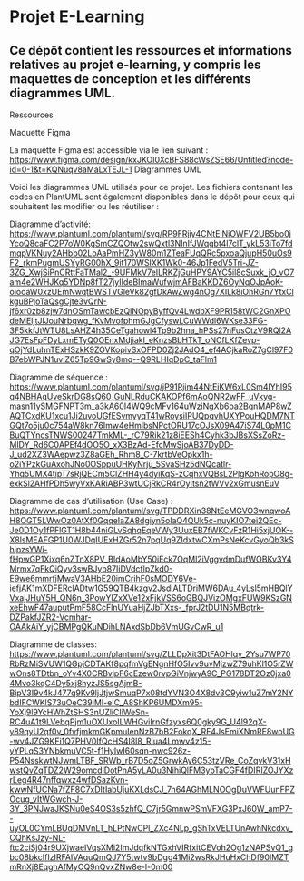 # Projet E-Learning

## Ce dépôt contient les ressources et informations relatives au projet e-learning, y compris les maquettes de conception et les différents diagrammes UML.

Ressources

Maquette Figma

La maquette Figma est accessible via le lien suivant :
https://www.figma.com/design/kxJKOI0XcBFS88cWsZSE66/Untitled?node-id=0-1&t=KQNuqv8aMaLxTEJL-1
Diagrammes UML

Voici les diagrammes UML utilisés pour ce projet. Les fichiers contenant les codes en PlantUML sont également disponibles dans le dépôt pour ceux qui souhaitent les modifier ou les réutiliser :

Diagramme d’activité: https://www.plantuml.com/plantuml/svg/RP9FRjiy4CNtEiNiOWFV2UB5bo0jYcoQ8caFC2P7oW0KgSmCZQOtw2swQxtl3NInIfJWqgbt4l7clT_ykL53iTo7fdmqpVKNuy2AHbb02LoAaPmHZ3yW80m1ZTeaFUqQRc5pxoaQjupH50uOs9F2_rkmPugmUSYyRG00hX_9it170WSIXK1Wk0-46Jp1FedV5Tri-JZ-3ZG_XwjSiPnCRttFaTMal2_-9UFMkV7eILRKZjGuHPY9AYC5il8cSuxk_jO_vO7am4e2WHJKq5YDNp8fT27jyIIdeBImaWufwjmAFBaKKDZ6OyNqOJpAoK-oiooaW0xzUEmNwqtBWSTVGleVk82gfDkAwZwg4nOg7XILk8iOhRGn7YtxClkguBPjoTaQsgCjte3vQrN-jf6xr0zb8zjw7dnOSmTawcbEzQINOpyByffQv4LwdbXF9PR158tWC2GnXPOdeMEIjtJlJouNrbqwg_fKvMvofphmGJgCfyswLCuWWdl6WKse33FG-3F5kkfJtWTU8LsAHZ4h35CeTgahowl4Tp9b2hna_hPSs27nFusCtzV9RQl2AJG7EsFpFDyLxmETyQ0OEnxMdjiakI_eKnzsBbHTkT_oNCfLKfZevp-qOjYdLuhnTExHSzkK9ZOVKopivSxOFPD0Zj2JAdO4_ef4ACjkaRoZ7gCl97F0B7ebWPJN1uviZ65Tp9GwSy8mq--Q9RLHIqDpC_taFlm1

Diagramme de séquence : https://www.plantuml.com/plantuml/svg/jP91Rjim44NtEiKW6xL0Sm4lYhI95q4NBHAqUveSkrDG8sQ60_GuNLRduCKAKOPf6mAoQNR2wFF_uVkyq-masn11ySMGFNPT3m_a3kA60I4WQ9cMFv164uWziNgXb6ba2BqnMAP8wZAQTCxdKU1xcu1Ji2uvoUGfESvmyyqT41wRoysiIPUQpqvhUXYPouHQDM7NTGQt7o5ju0c754aW8kn76Imw4eHmlbsNPctORU17cOJsX09A47iS74L0pM1CBuQTYncsTNWS00247TmkML-_rC79Rik21z8iEESh4Cyhk3bJBsXSsZoRz-MlDY_Rd6C0APEf4dOO5O_xX3BzAd-EfcMwSjoAB37DyDD-J_ud2XZ3WAepwz3Z8aGEh_Rhm8_C-7krtbVeOpkx1h-o2iYPzkGuAxohJNo0OSppuUHKyNrju_5SvaSHz5dNQcatlr-Yhq5UMX4tipT7sRjQECm5ClZHH4y4dyiKqS-zCqhxVQBsL2PlgKohRopO8g-exkSl2AHfPDh5wyVxKARiABP3wtUCjRkCR4rOyItsn2tWVv2xGmusnEuV


Diagramme de cas d’utilisation (Use Case) : https://www.plantuml.com/plantuml/svg/TPDDRXin38NtEeMGVO3wnqwoAH8OGT5LWwOz0AtXf0GqqeIaZA8dgiyn5olaQ4QUk5c-nuyKIO7tei2QEc-Je0D1Oy1fPFlGT1H8b44niGLvSqhqEqeVWy3UuxEB7fWKCvFzR1Hi5xjUOK--X8lsMEAFGP1U0WJDqIUExHZGr52n7pqUq9ZIdxtwCXmPsNeKcvGyoQb3kShipzsYWi-fHpwGP1Xixq6nZTnX8PV_BIdAoMbY50iEck7OqMl2iVggvdmDufWOBKv3Y4Mrmx7qFkQiQyv3swBJyb87IiDVdcflpZkd0-E9we6mmrfjMwaV3AHbE20imCrihF0sMODY6Ve-iefjAK1mXDFERclADtw1G59QTB4kzgv2JsdlALTDriMW6DAu_4yLsl5mHBQlYVxajJHuY5H_QN6n_3PowYIZxXVe12xFjkVSS6oGBQJVizOMgxFUW9KSzGNxeEhwF47auputPmF58CcFlnUYuaHjZJbTXxs-_fprJ2tDU1N5MBqtrk-DZPakfJZR2-Vcmhar-OAAkAiY_yjCBMPgQKuNDihLNAxdSbDb6VmUGvCwR_u1

Diagramme de classes: https://www.plantuml.com/plantuml/svg/ZLLDpXit3DtFAOHlqv_2Ysu7WP70RbRzMiSVUW1QGpjCDTAKf8pqfmVgENgnHfO5Ivv9uvMjzwZ79uhKl1O5rZWwOns8TDtbn_oYv4X0CRBvipF6cEzew0rvpGiVnjwyA9C_PG178DT2Oz0jxa04Mvo3kqC4Dy5xj8hyzJS5sgAjmB-BipV3I9v4kJ477q9Kv9ljJtjwSmuqP7x08tdYVN3O4X8dv3C9yiw1uZ7mY2NYbdIFCWKlS73uOeC39iMI-eIC_A8ShKP6UMDXm95-YoXj9l9YcHWhZtSHS3nUZliCIiWeSn-RC4uA1t9LVebqPjm1uOXUxoILWHGviIrnGfzyxs6Q0gky9G_U4l92qX-y89qyU2qf0v_0fvfjmkmGKpmuIenNzB7bB2FokqX_RF4JsEmiXNmRE8woUG-wv4JZG9KFi1Q7PHV0IfQcHS4I8l8_Riua4Lmwv4z15-yYPLqS3YNbkmuVC5t-f1HyIwI60sqn-nwc926z-P54NsskwtNJwmLTBF_SRWb_rB7D5oZ5GrwkAy6C53tzVRe_CoZqvkV31xHwstQvZqTDZ2W29omcdlDotPnA5yLA0u3NihiQlFM3ybTaCGF4fDIRIZOJYXzrLeg4R47nffqwxz4wfDSazKvn-kwwNfUCNa7fZF8C7xDItIabUjuKXLdsCJ_7n64AGhMLNOOgDuVWFUunFPZOcug_vItWGwch-J-3Y_3PNJwaJKSNu0eS4OS3s5zhfQ_C7jr5GmnwPSmVFXG3PxJ60W_amP7--uyOL0CYmLBUqDMVnLT_hLPtNwCPl_ZXc4NLp_gShTxVELTUnAwhNkcdxv_CQhKsJzy-NL-ftc2ciSj04r9UXjwaeIVqsXMi2ImJdqfkNTGxhVIRfxitCEVoh2Og1zNAPSvQ1_gbc08bkcIfIzIRFAIVAquQmQJ7Y5twtv9bDgg41Mi2wsRkJHuHxChDf90IMZTmRnXj8EqghAfMyOQ9nQvxZNw8e-l-0m00
